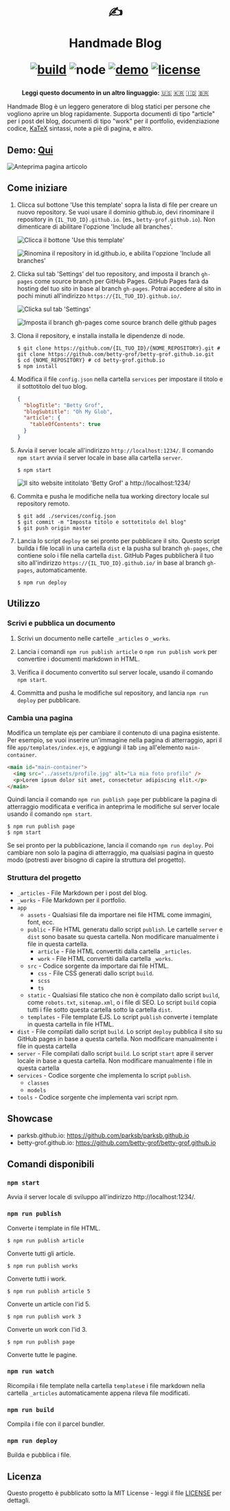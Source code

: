 <div align="center">
  <h1>

  ✍️

  Handmade Blog

  [![build](https://img.shields.io/github/workflow/status/ParkSB/handmade-blog/Node%20CI/master?style=flat-square)](https://github.com/ParkSB/handmade-blog/actions?query=workflow%3A%22Node+CI%22) ![node](https://img.shields.io/badge/node-%3E%3D%2010.0-brightgreen?style=flat-square) [![demo](https://img.shields.io/netlify/3f01acb3-1107-470a-914f-90d100b87d85?label=demo&style=flat-square)](https://handmade-blog.netlify.com/) [![license](https://img.shields.io/github/license/ParkSB/handmade-blog?style=flat-square)](LICENSE)

  </h1>
  
  <strong>Leggi questo documento in un altro linguaggio:</strong> [:us:](README.md) [🇰🇷](README-KR.md) [🇮🇩](README-ID.md) [:brazil:](README-PT-BR.md)
</div>

Handmade Blog è un leggero generatore di blog statici per persone che vogliono aprire un blog rapidamente. Supporta documenti di tipo "article" per i post del blog, documenti di tipo "work" per il portfolio, evidenziazione codice, [KaTeX](https://katex.org/) sintassi, note a piè di pagina, e altro.

## Demo: [Qui](https://handmade-blog.netlify.com/)

![Anteprima pagina articolo](https://user-images.githubusercontent.com/6410412/74097056-be43d100-4b4a-11ea-806b-7bd263d7f623.png)

## Come iniziare

1. Clicca sul bottone 'Use this template' sopra la lista di file per creare un nuovo repository. Se vuoi usare il dominio github.io, devi rinominare il repository in `{IL_TUO_ID}.github.io`. (es., `betty-grof.github.io`). Non dimenticare di abilitare l'opzione 'Include all branches'.

    ![Clicca il bottone 'Use this template'](https://user-images.githubusercontent.com/6410412/93741226-f524ae00-fc26-11ea-8f88-ba634d2de66b.png)

    ![Rinomina il repository in id.github.io, e abilita l'opzione 'Include all branches'](https://user-images.githubusercontent.com/6410412/93741223-f48c1780-fc26-11ea-9980-8911e531a29c.png)

2. Clicka sul tab 'Settings' del tuo repository, and imposta il branch `gh-pages` come source branch per GitHub Pages. GitHub Pages farà da hosting del tuo sito in base al branch `gh-pages`. Potrai accedere al sito in pochi minuti all'indirizzo `https://{IL_TUO_ID}.github.io/`.

    ![Clicka sul tab 'Settings'](https://user-images.githubusercontent.com/6410412/93750006-d11c9900-fc35-11ea-9ac1-4f92216f28f9.png)

    ![Imposta il branch gh-pages come source branch delle github pages](https://user-images.githubusercontent.com/6410412/93741218-f2c25400-fc26-11ea-9e30-eddb9a2a3b3f.png)

3. Clona il repository, e installa installa le dipendenze di node.

    ```shell script
    $ git clone https://github.com/{IL_TUO_ID}/{NOME_REPOSITORY}.git # git clone https://github.com/betty-grof/betty-grof.github.io.git
    $ cd {NOME_REPOSITORY} # cd betty-grof.github.io
    $ npm install
    ```

4. Modifica il file `config.json` nella cartella `services` per impostare il titolo e il sottotitolo del tuo blog.

    ```json
    {
      "blogTitle": "Betty Grof",
      "blogSubtitle": "Oh My Glob",
      "article": {
        "tableOfContents": true 
      }
    }
    ```

5. Avvia il server locale all'indirizzo `http://localhost:1234/`. Il comando `npm start` avvia il server locale in base alla cartella `server`.

    ```shell script
    $ npm start
    ```
   
    ![Il sito website intitolato 'Betty Grof' a http://localhost:1234/](https://user-images.githubusercontent.com/6410412/93754683-155f6780-fc3d-11ea-99de-92c747c103f9.png)
    
6. Commita e pusha le modifiche nella tua working directory locale sul repository remoto.

   ```shell script
   $ git add ./services/config.json
   $ git commit -m "Imposta titolo e sottotitolo del blog"
   $ git push origin master
   ```

7. Lancia lo script `deploy` se sei pronto per pubblicare il sito. Questo script builda i file locali in una cartella `dist` e la pusha sul branch `gh-pages`, che contiene solo i file nella cartella `dist`. GitHub Pages pubblicherà il tuo sito all'indirizzo `https://{IL_TUO_ID}.github.io/` in base al branch `gh-pages`, automaticamente.

    ```shell script
    $ npm run deploy
    ```

## Utilizzo

### Scrivi e pubblica un documento

1. Scrivi un documento nelle cartelle `_articles` o `_works`.

1. Lancia i comandi `npm run publish article` o `npm run publish work` per convertire i documenti markdown in HTML.

1. Verifica il documento convertito sul server locale, usando il comando `npm start`.

1. Committa and pusha le modifiche sul repository, and lancia `npm run deploy` per pubblicare.

### Cambia una pagina

Modifica un template ejs per cambiare il contenuto di una pagina esistente. Per esempio, se vuoi inserire un'immagine nella pagina di atterraggio, apri il file `app/templates/index.ejs`, e aggiungi il tab `img` all'elemento `main-container`.

```html
<main id="main-container">
  <img src="../assets/profile.jpg" alt="La mia foto profilo" />
  <p>Lorem ipsum dolor sit amet, consectetur adipiscing elit.</p>
</main>
```

Quindi lancia il comando `npm run publish page` per pubblicare la pagina di atterraggio modificata e verifica in anteprima le modifiche sul server locale usando il comando `npm start`.

```shell script
$ npm run publish page
$ npm start
```

Se sei pronto per la pubblicazione, lancia il comando `npm run deploy`. Poi cambiare non solo la pagina di atterraggio, ma qualsiasi pagina in questo modo (potresti aver bisogno di capire la struttura del progetto).

### Struttura del progetto

* `_articles` - File Markdown per i post del blog.
* `_works` - File Markdown per il portfolio.
* `app`
  * `assets` - Qualsiasi file da importare nei file HTML come immagini, font, ecc.
  * `public` - File HTML generatu dallo script `publish`. Le cartelle `server` e `dist` sono basate su questa cartella. Non modificare manualmente i file in questa cartella.
    * `article` - File HTML convertiti dalla cartella `_articles`.
    * `work` - File HTML convertiti dalla cartella `_works`.
  * `src` - Codice sorgente da importare dai file HTML.
    * `css` - File CSS generati dallo script `build`.
    * `scss`
    * `ts`
  * `static` - Qualsiasi file statico che non è compilato dallo script `build`, come `robots.txt`, `sitemap.xml`, o i file di SEO. Lo script `build` copia tutti i file sotto questa cartella sotto la cartella `dist`. 
  * `templates` - File template EJS. Lo script `publish` converte i template in questa cartella in file HTML.
* `dist` - File compilati dallo script `build`. Lo script `deploy` pubblica il sito su GitHub pages in base a questa cartella. Non modificare manualmente i file in questa cartella
* `server` - File compilati dallo script `build`. Lo script `start` apre il server locale in base a questa cartella. Non modificare manualmente i file in questa cartella
* `services` - Codice sorgente che implementa lo script `publish`.
  * `classes`
  * `models`
* `tools` - Codice sorgente che implementa vari script npm.

## Showcase

* parksb.github.io: https://github.com/parksb/parksb.github.io
* betty-grof.github.io: https://github.com/betty-grof/betty-grof.github.io

## Comandi disponibili

### `npm start`

Avvia il server locale di sviluppo all'indirizzo http://localhost:1234/.

### `npm run publish`

Converte i template in file HTML.

```shell script
$ npm run publish article
```

Converte tutti gli article.

```shell script
$ npm run publish works
```

Converte tutti i work.

```shell script
$ npm run publish article 5
```

Converte un article con l'id 5.

```shell script
$ npm run publish work 3
```

Converte un work con l'id 3.

```shell script
$ npm run publish page
```

Converte tutte le pagine.

### `npm run watch`

Ricompila i file template nella cartella `templates`e i file markdown nella cartella `_articles` automaticamente appena rileva file modificati.

### `npm run build`

Compila i file con il parcel bundler.

### `npm run deploy`

Builda e pubblica i file.

## Licenza

Questo progetto è pubblicato sotto la MIT License - leggi il file [LICENSE](LICENSE) per dettagli.
